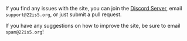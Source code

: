 If you find any issues with the site, you can join the [Discord Server](https://discord.com/invite/F9RPnNjXc5), email `support@22is5.org`, or just submit a pull request.

If you have any suggestions on how to improve the site, be sure to email `spam@22is5.org`!
